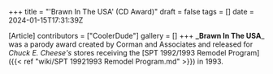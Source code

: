 +++
title = "'Brawn In The USA' (CD Award)"
draft = false
tags = []
date = 2024-01-15T17:31:39Z

[Article]
contributors = ["CoolerDude"]
gallery = []
+++
**_Brawn In The USA**_ was a parody award created by Corman and Associates and released for _Chuck E. Cheese's_ stores receiving the [SPT 1992/1993 Remodel Program]({{< ref "wiki/SPT 19921993 Remodel Program.md" >}}) in 1993.